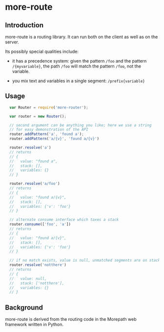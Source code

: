 more-route
==========

Introduction
------------

more-route is a routing library. It can run both on the client
as well as on the server.

Its possibly special qualities include:

* it has a precedence system: given the pattern `/foo` and the pattern
  `/{myvariable}`, the path `/foo` will match the pattern `/foo`, not
  the variable.

* you mix text and variables in a single segment: `/prefix{variable}`

Usage
-----

```javascript
  var Router = require('more-router');

  var router = new Router();

  // second argument can be anything you like; here we use a string
  // for easy demonstration of the API
  router.addPattern('a', 'found a');
  router.addPattern('a/{v}', 'found a/{v}')

  router.resolve('a')
  // returns
  // {
  //   value: "found a",
  //   stack: [],
  //   variables: {}
  // }

  router.resolve('a/foo')
  // returns
  // {
  //   value: "found a/{v}",
  //   stack: [],
  //   variables: {'v': 'foo'}
  // }

  // alternate consume interface which taxes a stack
  router.consume(['foo', 'a'])
  // returns
  // {
  //   value: "found a/{v}",
  //   stack: [],
  //   variables: {'v': 'foo'}
  // }

  // if no match exists, value is null, unmatched segments are on stack
  router.resolve('notthere')
  // returns
  // {
  //   value: null,
  //   stack: ['notthere'],
  //   variables: {}
  // }
```

Background
----------

more-route is derived from the routing code in the Morepath web
framework written in Python.